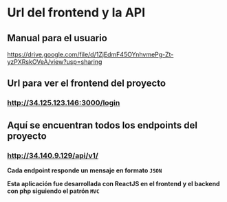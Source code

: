 # Url del frontend y la API 

## Manual para el usuario 
https://drive.google.com/file/d/1ZjEdmF45OYnhvmePg-Zt-yzPXRskOVeA/view?usp=sharing

## Url para ver el frontend del proyecto
### http://34.125.123.146:3000/login

## Aquí se encuentran todos los endpoints del proyecto
### http://34.140.9.129/api/v1/

**Cada endpoint responde un mensaje en formato `JSON`**

**Esta aplicación fue desarrollada con ReactJS en el frontend y el backend con php siguiendo el patrón `MVC`**


